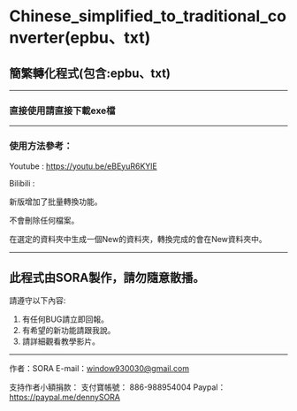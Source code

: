 # Chinese_simplified_to_traditional_converter(epbu、txt)
## 簡繁轉化程式(包含:epbu、txt)

***
### 直接使用請直接下載exe檔

***

### 使用方法參考：

Youtube : https://youtu.be/eBEyuR6KYlE

Bilibili : 

新版增加了批量轉換功能。

不會刪除任何檔案。

在選定的資料夾中生成一個New的資料夾，轉換完成的會在New資料夾中。

***
## 此程式由SORA製作，請勿隨意散播。

請遵守以下內容:
1. 有任何BUG請立即回報。
2. 有希望的新功能請跟我說。
3. 請詳細觀看教學影片。

***
作者：SORA
E-mail：window930030@gmail.com

支持作者小額捐款：
支付寶帳號： 886-988954004
Paypal：https://paypal.me/dennySORA